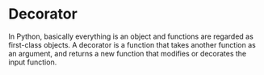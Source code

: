 # Decorator

In Python, basically everything is an object and functions are regarded as first-class objects. A decorator is a function that takes another function as an argument, and returns a new function that modifies or decorates the input function.

